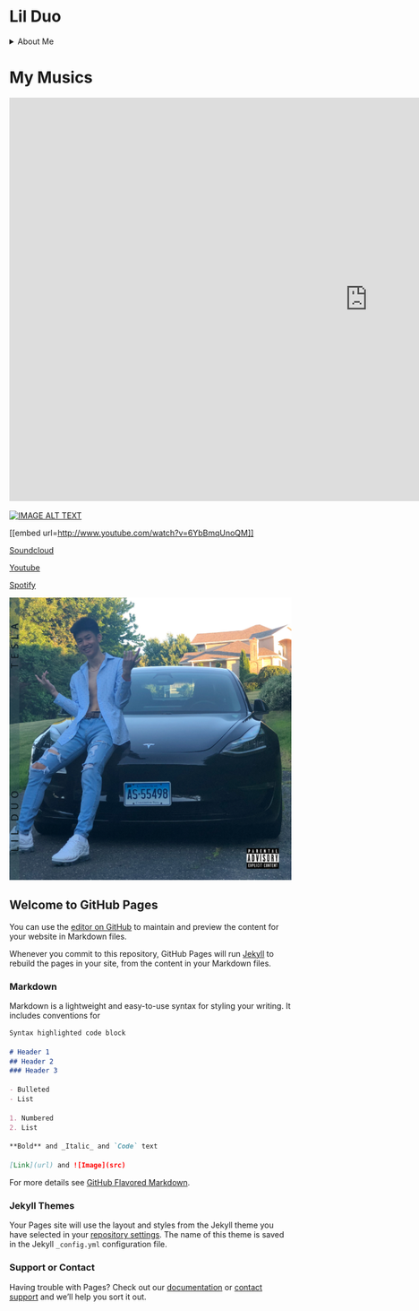 # Lil Duo

<details>
<summary>About Me</summary> 
  
Pat Kjornrattanawanich aka **Lil Duo** is an Asian-American Rapper. Pat was born on June 13, 2000 in Pleasanton CA. Pat is currently a junior student at 
[Boston College Carroll School of Management](https://www.bc.edu/content/bc-web/schools/carroll-school/about.html). Aside from sports, Pat enjoys singing, writing songs, and producing musics in his spare time.  
</details>

# My Musics

<iframe width="1280" height="720" src="https://www.youtube.com/embed/E5Jg4Wm9b7o" frameborder="0" allow="accelerometer; autoplay; encrypted-media; gyroscope; picture-in-picture" allowfullscreen></iframe>

[![IMAGE ALT TEXT](http://www.youtube.com/watch?v=6YbBmqUnoQM)](http://www.youtube.com/watch?v=6YbBmqUnoQM "Lil Duo")

[[embed url=http://www.youtube.com/watch?v=6YbBmqUnoQM]]

[Soundcloud](https://soundcloud.com/lilduo/tesla?in=lilduo/sets/lil-duo)

[Youtube](https://www.youtube.com/channel/UCVX12E5o0h4cCV3KJE2XhXA)

[Spotify](https://open.spotify.com/artist/2c7qQY4hzz2UNqHcEgDK4Y)


![TeslaCover](TeslaCoverSpotify.JPG)

## Welcome to GitHub Pages

You can use the [editor on GitHub](https://github.com/lil-duo/lilduo.github.io/edit/gh-pages/index.md) to maintain and preview the content for your website in Markdown files.

Whenever you commit to this repository, GitHub Pages will run [Jekyll](https://jekyllrb.com/) to rebuild the pages in your site, from the content in your Markdown files.

### Markdown

Markdown is a lightweight and easy-to-use syntax for styling your writing. It includes conventions for

```markdown
Syntax highlighted code block

# Header 1
## Header 2
### Header 3

- Bulleted
- List

1. Numbered
2. List

**Bold** and _Italic_ and `Code` text

[Link](url) and ![Image](src)
```

For more details see [GitHub Flavored Markdown](https://guides.github.com/features/mastering-markdown/).

### Jekyll Themes

Your Pages site will use the layout and styles from the Jekyll theme you have selected in your [repository settings](https://github.com/lil-duo/lilduo.github.io/settings/pages). The name of this theme is saved in the Jekyll `_config.yml` configuration file.

### Support or Contact

Having trouble with Pages? Check out our [documentation](https://docs.github.com/categories/github-pages-basics/) or [contact support](https://support.github.com/contact) and we’ll help you sort it out.
